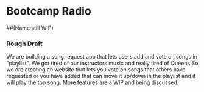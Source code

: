 # Bootcamp Radio 
##(Name still WIP)

### Rough Draft

We are building a song request app that lets users add and vote on songs in "playlist".
We got tired of our instructors music and really tired of Queens.So we are creating an website 
that lets you vote on songs that others have requested or you have added that can move it up/down in
the playlist and it will play the top song. More features are a WIP and being discussed.